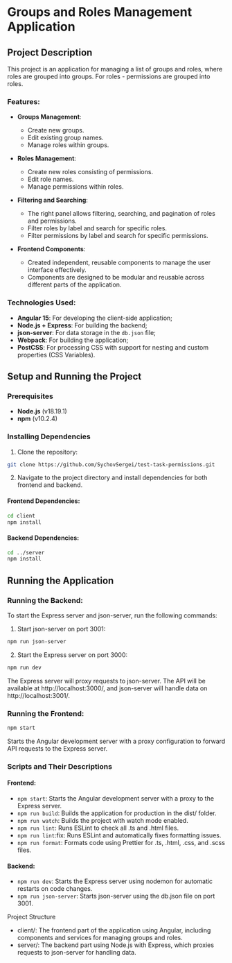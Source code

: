 # Groups and Roles Management Application

## Project Description

This project is an application for managing a list of groups and roles, where roles are grouped into groups. For roles - permissions are grouped into roles.

### Features:

- **Groups Management**:
    - Create new groups.
    - Edit existing group names.
    - Manage roles within groups.

- **Roles Management**:
    - Create new roles consisting of permissions.
    - Edit role names.
    - Manage permissions within roles.

- **Filtering and Searching**:
    - The right panel allows filtering, searching, and pagination of roles and permissions.
    - Filter roles by label and search for specific roles.
    - Filter permissions by label and search for specific permissions.

- **Frontend Components**:
    - Created independent, reusable components to manage the user interface effectively.
    - Components are designed to be modular and reusable across different parts of the application.


### Technologies Used:
- **Angular 15**: For developing the client-side application;
- **Node.js + Express**: For building the backend;
- **json-server**: For data storage in the `db.json` file;
- **Webpack**: For building the application;
- **PostCSS**: For processing CSS with support for nesting and custom properties (CSS Variables).

## Setup and Running the Project

### Prerequisites

- **Node.js** (v18.19.1)
- **npm** (v10.2.4)

### Installing Dependencies

1. Clone the repository:

```bash
git clone https://github.com/SychovSergei/test-task-permissions.git
```
2. Navigate to the project directory and install dependencies for both frontend and backend.

#### Frontend Dependencies:
```bash
cd client
npm install
```

#### Backend Dependencies:
```bash
cd ../server
npm install
```

## Running the Application

### Running the Backend:

To start the Express server and json-server, run the following commands:
1. Start json-server on port 3001:
```bash
npm run json-server
```
2. Start the Express server on port 3000:
```bash
npm run dev
```
The Express server will proxy requests to json-server. The API will be available at http://localhost:3000/, and json-server will handle data on http://localhost:3001/.

### Running the Frontend:
```bash
npm start
```
Starts the Angular development server with a proxy configuration to forward API requests to the Express server. 


### Scripts and Their Descriptions
#### Frontend:
- `npm start`: Starts the Angular development server with a proxy to the Express server.
- `npm run build`: Builds the application for production in the dist/ folder.
- `npm run watch`: Builds the project with watch mode enabled.
- `npm run lint`: Runs ESLint to check all .ts and .html files.
- `npm run lint`:fix: Runs ESLint and automatically fixes formatting issues.
- `npm run format`: Formats code using Prettier for .ts, .html, .css, and .scss files.

#### Backend:
- `npm run dev`: Starts the Express server using nodemon for automatic restarts on code changes.
- `npm run json-server`: Starts json-server using the db.json file on port 3001.

Project Structure

- client/: The frontend part of the application using Angular, including components and services for managing groups and roles.
- server/: The backend part using Node.js with Express, which proxies requests to json-server for handling data.


